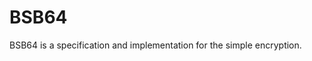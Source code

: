 BSB64
=====================

BSB64 is a specification and implementation for the simple encryption.
